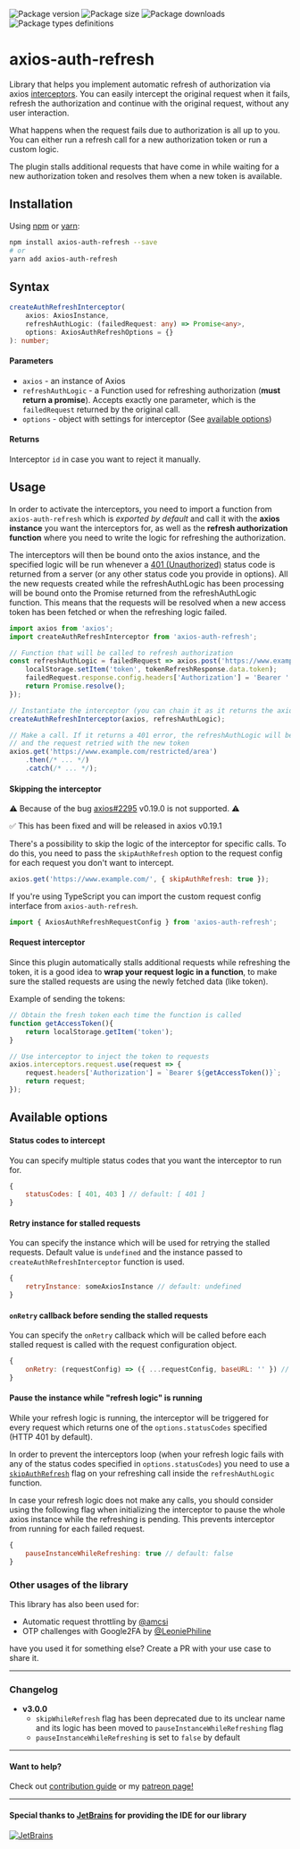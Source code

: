 ![Package version](https://img.shields.io/npm/v/axios-auth-refresh?label=version)
![Package size](https://img.shields.io/bundlephobia/min/axios-auth-refresh)
![Package downloads](https://img.shields.io/npm/dm/axios-auth-refresh)
![Package types definitions](https://img.shields.io/npm/types/axios-auth-refresh)

# axios-auth-refresh
Library that helps you implement automatic refresh of authorization
via axios [interceptors](https://github.com/axios/axios#interceptors).
You can easily intercept the original request when it fails, refresh the authorization and continue with the original request,
without any user interaction.

What happens when the request fails due to authorization is all up to you.
You can either run a refresh call for a new authorization token or run a custom logic. 

The plugin stalls additional requests that have come in while waiting for a new authorization token
and resolves them when a new token is available.

## Installation

Using [npm](https://www.npmjs.com/get-npm) or [yarn](https://yarnpkg.com/en/docs/install):

```bash
npm install axios-auth-refresh --save
# or
yarn add axios-auth-refresh
```

## Syntax

```typescript
createAuthRefreshInterceptor(
    axios: AxiosInstance,
    refreshAuthLogic: (failedRequest: any) => Promise<any>,
    options: AxiosAuthRefreshOptions = {}
): number;
```

#### Parameters
- `axios` - an instance of Axios
- `refreshAuthLogic` - a Function used for refreshing authorization (**must return a promise**).
Accepts exactly one parameter, which is the `failedRequest` returned by the original call.
- `options` - object with settings for interceptor (See [available options](#available-options))

#### Returns
Interceptor `id` in case you want to reject it manually.

## Usage
In order to activate the interceptors, you need to import a function from `axios-auth-refresh`
which is *exported by default* and call it with the **axios instance** you want the interceptors for, 
as well as the **refresh authorization function** where you need to write the logic for refreshing the authorization.

The interceptors will then be bound onto the axios instance, and the specified logic will be run whenever a [401 (Unauthorized)](https://httpstatuses.com/401) status code 
is returned from a server (or any other status code you provide in options). All the new requests created while the refreshAuthLogic has been processing will be bound onto the 
Promise returned from the refreshAuthLogic function. This means that the requests will be resolved when a new access token has been fetched or when the refreshing logic failed.

```javascript
import axios from 'axios';
import createAuthRefreshInterceptor from 'axios-auth-refresh';

// Function that will be called to refresh authorization
const refreshAuthLogic = failedRequest => axios.post('https://www.example.com/auth/token/refresh').then(tokenRefreshResponse => {
    localStorage.setItem('token', tokenRefreshResponse.data.token);
    failedRequest.response.config.headers['Authorization'] = 'Bearer ' + tokenRefreshResponse.data.token;
    return Promise.resolve();
});

// Instantiate the interceptor (you can chain it as it returns the axios instance)
createAuthRefreshInterceptor(axios, refreshAuthLogic);

// Make a call. If it returns a 401 error, the refreshAuthLogic will be run, 
// and the request retried with the new token
axios.get('https://www.example.com/restricted/area')
    .then(/* ... */)
    .catch(/* ... */);
```

#### Skipping the interceptor

:warning: Because of the bug [axios#2295](https://github.com/axios/axios/issues/2295) v0.19.0 is not supported. :warning:

:white_check_mark: This has been fixed and will be released in axios v0.19.1

There's a possibility to skip the logic of the interceptor for specific calls.
To do this, you need to pass the `skipAuthRefresh` option to the request config for each request you don't want to intercept.
```javascript
axios.get('https://www.example.com/', { skipAuthRefresh: true });
```

If you're using TypeScript you can import the custom request config interface from `axios-auth-refresh`.
```typescript
import { AxiosAuthRefreshRequestConfig } from 'axios-auth-refresh';
```

#### Request interceptor
Since this plugin automatically stalls additional requests while refreshing the token,
it is a good idea to **wrap your request logic in a function**, 
to make sure the stalled requests are using the newly fetched data (like token).

Example of sending the tokens:
```javascript
// Obtain the fresh token each time the function is called
function getAccessToken(){
    return localStorage.getItem('token');
}

// Use interceptor to inject the token to requests
axios.interceptors.request.use(request => {
    request.headers['Authorization'] = `Bearer ${getAccessToken()}`;
    return request;
});
```

## Available options

#### Status codes to intercept 

You can specify multiple status codes that you want the interceptor to run for.

```javascript
{
    statusCodes: [ 401, 403 ] // default: [ 401 ]
}
```

#### Retry instance for stalled requests

You can specify the instance which will be used for retrying the stalled requests.
Default value is `undefined` and the instance passed to `createAuthRefreshInterceptor` function is used.

```javascript
{
    retryInstance: someAxiosInstance // default: undefined
}
```

#### `onRetry` callback before sending the stalled requests

You can specify the `onRetry` callback which will be called before each
stalled request is called with the request configuration object.

```javascript
{
    onRetry: (requestConfig) => ({ ...requestConfig, baseURL: '' }) // default: undefined
}
```

#### Pause the instance while "refresh logic" is running

While your refresh logic is running, the interceptor will be triggered for every request
which returns one of the `options.statusCodes` specified (HTTP 401 by default).

In order to prevent the interceptors loop (when your refresh logic fails with any of the status
codes specified in `options.statusCodes`) you need to use a [`skipAuthRefresh`](#skipping-the-interceptor)
flag on your refreshing call inside the `refreshAuthLogic` function.

In case your refresh logic does not make any calls, you should consider using the following flag
when initializing the interceptor to pause the whole axios instance while the refreshing is pending.
This prevents interceptor from running for each failed request.

```javascript
{
    pauseInstanceWhileRefreshing: true // default: false
}
```

### Other usages of the library
This library has also been used for:

- Automatic request throttling by [@amcsi](https://github.com/amcsi)
- OTP challenges with Google2FA by [@LeoniePhiline](https://github.com/LeoniePhiline)

have you used it for something else? Create a PR with your use case to share it.

---

### Changelog

- **v3.0.0**
  - `skipWhileRefresh` flag has been deprecated due to its unclear name and its logic has been moved to `pauseInstanceWhileRefreshing` flag
  - `pauseInstanceWhileRefreshing` is set to `false` by default

---

#### Want to help?
Check out [contribution guide](CONTRIBUTING.md) or my [patreon page!](https://www.patreon.com/dawidzbinski)

---

#### Special thanks to [JetBrains](https://www.jetbrains.com/?from=axios-auth-refresh) for providing the IDE for our library
<a href="https://www.jetbrains.com/?from=axios-auth-refresh" title="Link to JetBrains"><img src="https://upload.wikimedia.org/wikipedia/commons/thumb/1/1a/JetBrains_Logo_2016.svg/128px-JetBrains_Logo_2016.svg.png" alt="JetBrains"></a>
